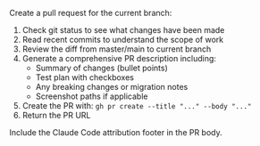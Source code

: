 Create a pull request for the current branch:

1. Check git status to see what changes have been made
2. Read recent commits to understand the scope of work
3. Review the diff from master/main to current branch
4. Generate a comprehensive PR description including:
   - Summary of changes (bullet points)
   - Test plan with checkboxes
   - Any breaking changes or migration notes
   - Screenshot paths if applicable
5. Create the PR with: `gh pr create --title "..." --body "..."`
6. Return the PR URL

Include the Claude Code attribution footer in the PR body.
